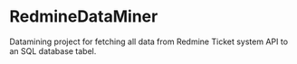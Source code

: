 # RedmineDataMiner
Datamining project for fetching all data from Redmine Ticket system API to an SQL database tabel.
